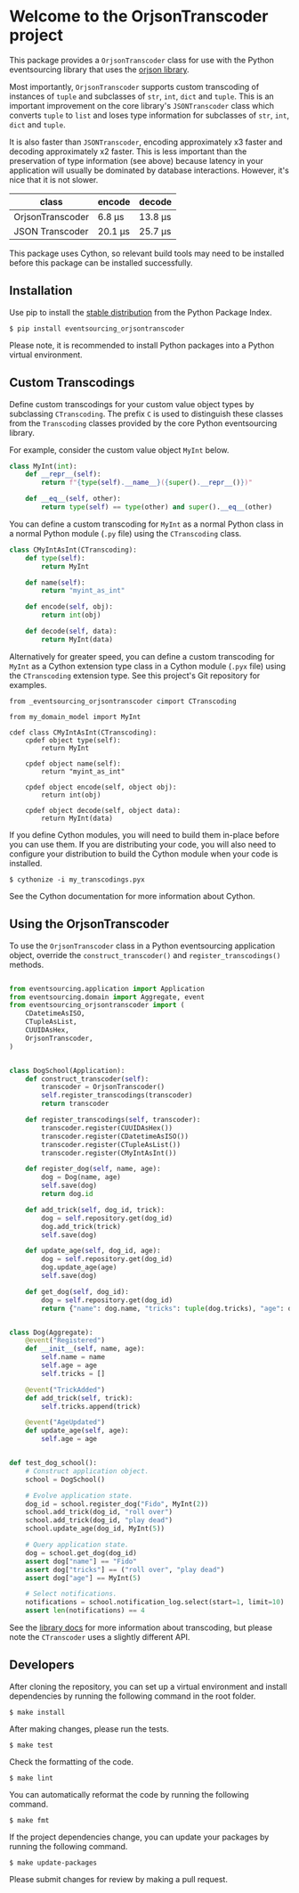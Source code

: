 # Welcome to the OrjsonTranscoder project

This package provides a `OrjsonTranscoder` class for use with
the Python eventsourcing library that uses the [orjson
library](https://pypi.org/project/orjson).

Most importantly, `OrjsonTranscoder` supports custom transcoding of instances
of `tuple` and subclasses of `str`, `int`, `dict` and `tuple`. This is an
important improvement on the core library's `JSONTranscoder` class which converts
`tuple` to `list` and loses type information for subclasses of `str`, `int`, `dict`
and `tuple`.

It is also faster than `JSONTranscoder`, encoding approximately x3 faster
and decoding approximately x2 faster. This is less important than the preservation
of type information (see above) because latency in your application will
usually be dominated by database interactions. However, it's nice that it
is not slower.

| class            | encode  | decode  |
|------------------|---------|---------|
| OrjsonTranscoder | 6.8 μs  | 13.8 μs |
| JSON Transcoder  | 20.1 μs | 25.7 μs |


This package uses Cython, so relevant build tools may need to be
installed before this package can be installed successfully.

## Installation

Use pip to install the [stable distribution](https://pypi.org/project/eventsourcing-orjsontranscoder/)
from the Python Package Index.

    $ pip install eventsourcing_orjsontranscoder

Please note, it is recommended to install Python packages into a Python virtual environment.

## Custom Transcodings

Define custom transcodings for your custom value object types by subclassing
``CTranscoding``. The prefix ``C`` is used to distinguish these classes from the
``Transcoding`` classes provided by the core Python eventsourcing library.

For example, consider the custom value object ``MyInt`` below.

```python
class MyInt(int):
    def __repr__(self):
        return f"{type(self).__name__}({super().__repr__()})"

    def __eq__(self, other):
        return type(self) == type(other) and super().__eq__(other)
```

You can define a custom transcoding for ``MyInt`` as a normal Python class in a
normal Python module (``.py`` file) using the ``CTranscoding`` class.

```python
class CMyIntAsInt(CTranscoding):
    def type(self):
        return MyInt

    def name(self):
        return "myint_as_int"

    def encode(self, obj):
        return int(obj)

    def decode(self, data):
        return MyInt(data)
```

Alternatively for greater speed, you can define a custom transcoding for ``MyInt``
as a Cython extension type class in a Cython module (``.pyx`` file) using the
``CTranscoding`` extension type. See this project's Git repository for examples.

```cython
from _eventsourcing_orjsontranscoder cimport CTranscoding

from my_domain_model import MyInt

cdef class CMyIntAsInt(CTranscoding):
    cpdef object type(self):
        return MyInt

    cpdef object name(self):
        return "myint_as_int"

    cpdef object encode(self, object obj):
        return int(obj)

    cpdef object decode(self, object data):
        return MyInt(data)
```

If you define Cython modules, you will need to build them in-place before you
can use them. If you are distributing your code, you will also need to configure
your distribution to build the Cython module when your code is installed.

```commandline
$ cythonize -i my_transcodings.pyx
```

See the Cython documentation for more information about Cython.


## Using the OrjsonTranscoder

To use the ``OrjsonTranscoder`` class in a Python eventsourcing application
object, override  the `construct_transcoder()` and `register_transcodings()`
methods.

```python

from eventsourcing.application import Application
from eventsourcing.domain import Aggregate, event
from eventsourcing_orjsontranscoder import (
    CDatetimeAsISO,
    CTupleAsList,
    CUUIDAsHex,
    OrjsonTranscoder,
)


class DogSchool(Application):
    def construct_transcoder(self):
        transcoder = OrjsonTranscoder()
        self.register_transcodings(transcoder)
        return transcoder

    def register_transcodings(self, transcoder):
        transcoder.register(CUUIDAsHex())
        transcoder.register(CDatetimeAsISO())
        transcoder.register(CTupleAsList())
        transcoder.register(CMyIntAsInt())

    def register_dog(self, name, age):
        dog = Dog(name, age)
        self.save(dog)
        return dog.id

    def add_trick(self, dog_id, trick):
        dog = self.repository.get(dog_id)
        dog.add_trick(trick)
        self.save(dog)

    def update_age(self, dog_id, age):
        dog = self.repository.get(dog_id)
        dog.update_age(age)
        self.save(dog)

    def get_dog(self, dog_id):
        dog = self.repository.get(dog_id)
        return {"name": dog.name, "tricks": tuple(dog.tricks), "age": dog.age}


class Dog(Aggregate):
    @event("Registered")
    def __init__(self, name, age):
        self.name = name
        self.age = age
        self.tricks = []

    @event("TrickAdded")
    def add_trick(self, trick):
        self.tricks.append(trick)

    @event("AgeUpdated")
    def update_age(self, age):
        self.age = age


def test_dog_school():
    # Construct application object.
    school = DogSchool()

    # Evolve application state.
    dog_id = school.register_dog("Fido", MyInt(2))
    school.add_trick(dog_id, "roll over")
    school.add_trick(dog_id, "play dead")
    school.update_age(dog_id, MyInt(5))

    # Query application state.
    dog = school.get_dog(dog_id)
    assert dog["name"] == "Fido"
    assert dog["tricks"] == ("roll over", "play dead")
    assert dog["age"] == MyInt(5)

    # Select notifications.
    notifications = school.notification_log.select(start=1, limit=10)
    assert len(notifications) == 4
```

See the [library docs](https://eventsourcing.readthedocs.io/en/stable/topics/persistence.html#transcodings)
for more information about transcoding, but please note the `CTranscoder` uses a slightly
different API.


## Developers

After cloning the repository, you can set up a virtual environment and
install dependencies by running the following command in the root
folder.

    $ make install

After making changes, please run the tests.

    $ make test

Check the formatting of the code.

    $ make lint

You can automatically reformat the code by running the following command.

    $ make fmt

If the project dependencies change, you can update your packages by running
the following command.

    $ make update-packages

Please submit changes for review by making a pull request.
